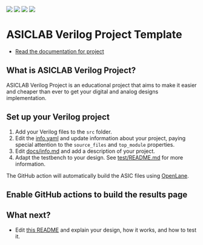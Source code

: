 ![](../../workflows/gds/badge.svg) ![](../../workflows/docs/badge.svg) ![](../../workflows/test/badge.svg) ![](../../workflows/fpga/badge.svg)

# ASICLAB Verilog Project Template

- [Read the documentation for project](docs/info.md)

## What is ASICLAB Verilog Project?

ASICLAB Verilog Project is an educational project that aims to make it easier and cheaper than ever to get your digital and analog designs implementation.

## Set up your Verilog project

1. Add your Verilog files to the `src` folder.
2. Edit the [info.yaml](info.yaml) and update information about your project, paying special attention to the `source_files` and `top_module` properties. 
3. Edit [docs/info.md](docs/info.md) and add a description of your project.
4. Adapt the testbench to your design. See [test/README.md](test/README.md) for more information.

The GitHub action will automatically build the ASIC files using [OpenLane](https://www.zerotoasiccourse.com/terminology/openlane/).

## Enable GitHub actions to build the results page

## What next?

- Edit [this README](README.md) and explain your design, how it works, and how to test it.

